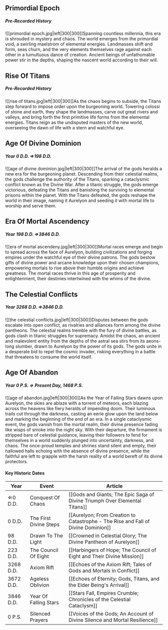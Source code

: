 ## Primordial Epoch
##### Pre-Recorded History
![[primordial epoch.jpg|left|300|300]]Spanning countless millennia, this era is shrouded in mystery and chaos. The world emerges from the primordial void, a swirling maelstrom of elemental energies. Landmasses shift and form, seas churn, and the very elements themselves rage against each other in a tumultuous dance of creation. Ancient beings of unfathomable power stir in the depths, shaping the nascent world according to their will.

## Rise Of Titans
##### Pre-Recorded History
![[rise of titans.jpg|left|300|300]]As the chaos begins to subside, the Titans step forward to impose order upon the burgeoning world. Towering colossi of stone and earth, they shape the landmasses, carve out great rivers and valleys, and bring forth the first primitive life forms from the elemental energies. Titans reign as the undisputed masters of the new world, overseeing the dawn of life with a stern and watchful eye.

## Age Of Divine Dominion
##### Year 0 D.D. ⇒198 D.D.
![[age of divine dominion.jpg|left|300|300]]The arrival of the gods heralds a new era for the burgeoning planet. Descending from their celestial realms, the gods challenge the authority of the Titans, sparking a cataclysmic conflict known as the Divine War. After a titanic struggle, the gods emerge victorious, defeating the Titans and banishing the surviving to elemental prisons within the planet. With the Titans defeated, the gods reshape the world in their image, naming it Aurelyon and seeding it with mortal life to worship and serve them.

## Era Of Mortal Ascendency
##### Year 198 D.D. ⇒3846 D.D.
![[era of mortal ascendeny.jpg|left|300|300]]Mortal races emerge and begin to spread across the face of Aurelyon, building civilizations and forging empires under the watchful eye of their divine patrons. The gods bestow gifts of divine power and arcane knowledge upon their chosen champions, empowering mortals to rise above their humble origins and achieve greatness. The mortal races thrive in this age of prosperity and enlightenment, their destinies intertwined with the whims of the divine.

## The Celestial Conflicts
##### Year 3268 D.D. ⇒3846 D.D.


![[the celestial conflicts.jpg|left|300|300]]Disputes between the gods escalate into open conflict, as rivalries and alliances form among the divine pantheons. The celestial realms tremble with the fury of divine battles, as gods clash in titanic struggles for supremacy. Amidst the chaos, an ancient and malevolent entity from the depths of the astral sea stirs from its aeons-long slumber, drawn to Aurelyon by the power of its gods. The gods unite in a desperate bid to repel the cosmic invader, risking everything in a battle that threatens to consume the world itself.

## Age Of Abandon
##### Year 0 P.S. ⇒ Present Day, 1468 P.S.
![[age of abandon.jpg|left|300|300]]As the Year of Falling Stars dawns upon Aurelyon, the skies are ablaze with a torrent of meteors, each blazing across the heavens like fiery heralds of impending doom. Their luminous trails cut through the darkness, casting an eerie glow upon the land below and marking the beginning of the end of an era. In a single cataclysmic event, the gods vanish from the mortal realm, their divine presence fading like wisps of smoke into the night sky. With their departure, the firmament is stripped bare of celestial guidance, leaving their followers to fend for themselves in a world suddenly plunged into uncertainty, darkness, and chaos. The once-proud temples and shrines stand silent and empty, their hallowed halls echoing with the absence of divine presence, while the faithful are left to grapple with the harsh reality of a world bereft of its divine protectors.



#### Key Historic Dates

| Year      | Event                  | Article                                                                           |
| --------- | ---------------------- | --------------------------------------------------------------------------------- |
| ⇐0 D.D.   | Conquest Of Chaos      | [[Gods and Giants; The Epic Saga of Divine Triumph Over Elemental Titans]]        |
| 0 D.D.    | The First Divine Steps | [[Aurelyon; From Creation to Catastrophe - The Rise and Fall of Divine Dominion]] |
| 98 D.D.   | Drawn To The Light     | [[Crowned in Celestial Glory; The Divine Pantheon of Aurelyon]]                   |
| 223 D.D.  | The Council Of Eight   | [[Harbingers of Hope; The Council of Eight and Their Divine Mission]]             |
| 3268 D.D. | Axiom Rift             | [[Echoes of the Axiom Rift; Tales of Gods and Mortals in Conflict]]               |
| 3672 D.D. | Ageless Oblivion       | [[Echoes of Eternity; Gods, Titans, and the Elder Being's Arrival]]               |
| 3846 D.D. | Year Of Falling Stars  | [[Stars Fall, Empires Crumble; Chronicles of the Celestial Cataclysm]]            |
| 0 P.S.    | Silenced Prayers       | [[Voices of the Gods; An Account of Divine Silence and Mortal Resilience]]        |
